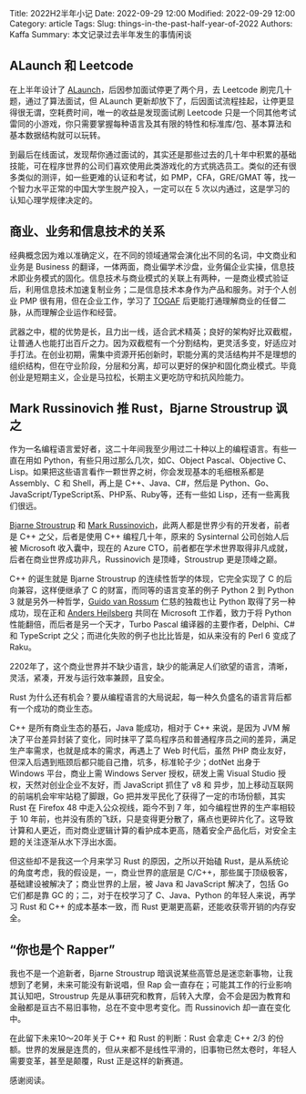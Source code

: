 Title: 2022H2半年小记
Date: 2022-09-29 12:00
Modified: 2022-09-29 12:00
Category: article
Tags: 
Slug: things-in-the-past-half-year-of-2022
Authors: Kaffa
Summary: 本文记录过去半年发生的事情闲谈

## ALaunch 和 Leetcode

在上半年设计了 [ALaunch][1]，后因参加面试停更了两个月，去 Leetcode 刷完几十题，通过了算法面试，但 ALaunch 更新却放下了，后因面试流程挂起，让停更显得很无谓，空耗费时间，唯一的收益是发现面试刷 Leetcode 只是一个同其他考试雷同的小游戏，你只需要掌握每种语言及其有限的特性和标准库/包、基本算法和基本数据结构就可以玩转。

到最后在线面试，发现帮你通过面试的，其实还是那些过去的几十年中积累的基础技能，可在程序世界的公司们喜欢使用此类游戏化的方式挑选员工。类似的还有很多类似的测评，如一些更难的认证和考试，如 PMP，CFA，GRE/GMAT 等，找一个智力水平正常的中国大学生脱产投入，一定可以在 5 次以内通过，这是学习的认知心理学规律决定的。


## 商业、业务和信息技术的关系

经典概念因为难以准确定义，在不同的领域通常会演化出不同的名词，中文商业和业务是 Business 的翻译，一体两面，商业偏学术沙盘，业务偏企业实操，信息技术即业务模式的固化。信息技术与商业模式的关联上有两种，一是商业模式验证后，利用信息技术加速复制业务；二是信息技术本身作为产品和服务。对于个人创业 PMP 很有用，但在企业工作，学习了 [TOGAF][7] 后更能打通理解商业的任督二脉，从而理解企业运作和经营。

武器之中，棍的优势是长，且力出一线，适合武术精英；良好的架构好比双截棍，让普通人也能打出百斤之力。因为双截棍有一个分割结构，更灵活多变，好适应对手打法。在创业初期，需集中资源开拓创新时，职能分离的灵活结构并不是理想的组织结构，但在守业阶段，分层和分离，却可以更好的保护和固化商业模式。毕竟创业是短期主义，企业是马拉松，长期主义更吃防守和抗风险能力。


## Mark Russinovich 推 Rust，Bjarne Stroustrup 讽之

作为一名编程语言爱好者，这二十年间我至少用过二十种以上的编程语言。有些一直在用如 Python，有些只用过那么几次，如C、Object Pascal、Objective C、Lisp。如果把这些语言看作一颗世界之树，你会发现基本的毛细根系都是Assembly、C 和 Shell，再上是 C++、Java、C#，然后是 Python、Go、JavaScript/TypeScript系、PHP系、Ruby等，还有一些如 Lisp，还有一些离我们很远。

[Bjarne Stroustrup][2] 和 [Mark Russinovich][3]，此两人都是世界少有的开发者，前者是 C++ 之父，后者是使用 C++ 编程几十年，原来的 Sysinternal 公司创始人后被 Microsoft 收入囊中，现在的 Azure CTO，前者都在学术世界取得非凡成就，后者在商业世界成功非凡，Russinovich 是顶峰，Stroustrup 更是顶峰之巅。

C++ 的诞生就是 Bjarne Stroustrup 的连续性哲学的体现，它完全实现了 C 的后向兼容，这样便继承了 C 的财富，而同等的语言变革的例子 Python 2 到 Python 3 就是另外一种哲学，[Guido van Rossum][5] 仁慈的独裁也让 Python 取得了另一种成功，现在正和 [Anders Hejlsberg][6] 共同在 Microsoft 工作着，致力于将 Python 性能翻倍，而后者是另一个天才，Turbo Pascal 编译器的主要作者，Delphi、C# 和 TypeScript 之父；而进化失败的例子也比比皆是，如从来没有的 Perl 6 变成了 Raku。

2202年了，这个商业世界并不缺少语言，缺少的能满足人们欲望的语言，清晰，灵活，紧凑，开发与运行效率兼顾，且安全。

Rust 为什么还有机会？要从编程语言的大局说起，每一种久负盛名的语言背后都有一个成功的商业生态。

C++ 是所有商业生态的基石，Java 能成功，相对于 C++ 来说，是因为 JVM 解决了平台差异封装了变化，同时抹平了菜鸟程序员和普通程序员之间的差异，满足生产率需求，也就是成本的需求，再遇上了 Web 时代后，虽然 PHP 商业友好，但深入后遇到瓶颈后都只能自己撸，坑多，标准轮子少；dotNet 出身于 Windows 平台，商业上需 Windows Server 授权，研发上需 Visual Studio 授权，天然对创业企业不友好，而 JavaScript 抓住了 v8 和 异步，加上移动互联网的前端机会牢牢站稳了脚跟，Go 把并发平民化了获得了一定的市场份额，其实 Rust 在 Firefox 48 中走入公众视线，距今不到 7 年，如今编程世界的生产率相较于 10 年前，也并没有质的飞跃，只是变得更分散了，痛点也更碎片化了。这导致计算和人更近，而对商业逻辑计算的看护成本更高，随着安全产品化后，对安全主题的关注逐渐从水下浮出水面。

但这些却不是我这一个月来学习 Rust 的原因，之所以开始磕 Rust，是从系统论的角度考虑，我的假设是，一，商业世界的底层是 C/C++，那些属于顶级极客，基础建设被解决了；商业世界的上层，被 Java 和 JavaScript 解决了，包括 Go 它们都是靠 GC 的；二，对于在校学习了 C、Java、Python 的年轻人来说，再学习 Rust 和 C++ 的成本基本一致，而 Rust 更潮更高薪，还能收获零开销的内存安全。

## “你也是个 Rapper”

我也不是一个追新者，Bjarne Stroustrup 暗讽说某些高管总是迷恋新事物，让我想到了老舅，未来可能没有新说唱，但 Rap 会一直存在；可能其工作的行业影响其认知吧，Stroustrup 先是从事研究和教育，后转入大摩，会不会是因为教育和金融都是亘古不易旧事物，总在不变中思考变化。而 Russinovich 却一直在变化中。

在此留下未来10～20年关于 C++ 和 Rust 的判断：Rust 会拿走 C++ 2/3 的份额。世界的发展是连贯的，但从来都不是线性平滑的，旧事物已然太卷时，年轻人需要变革，甚至是颠覆，Rust 正是这样的新赛道。

感谢阅读。


[1]: https://kaffa.im/alaunch-your-first-productivity-software.html
[2]: https://www.stroustrup.com/
[3]: http://www.markrussinovich.com/
[4]: https://brendaneich.com/
[5]: https://gvanrossum.github.io/
[6]: https://github.com/ahejlsberg
[7]: https://www.opengroup.org/togaf

